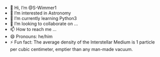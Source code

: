 - 👋 Hi, I’m @S-Wimmer1
- 👀 I’m interested in Astronomy
- 🌱 I’m currently learning Python3
- 💞️ I’m looking to collaborate on ...
- 📫 How to reach me ...
- 😄 Pronouns: he/him
- ⚡ Fun fact: The average density of the Interstellar Medium is 1 particle per cubic centimeter, emptier than any man-made vacuum.

<!---
S-Wimmer1/S-Wimmer1 is a ✨ special ✨ repository because its `README.md` (this file) appears on your GitHub profile.
You can click the Preview link to take a look at your changes.
--->
